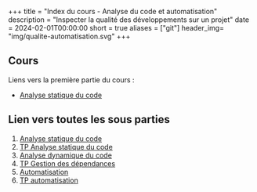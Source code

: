 +++
title = "Index du cours - Analyse du code et automatisation"
description = "Inspecter la qualité des développements sur un projet"
date =  2024-02-01T00:00:00
short = true
aliases = ["git"]
header_img= "img/qualite-automatisation.svg"
+++

## Cours
Liens vers la première partie du cours :

- [Analyse statique du code](/cours-2024/qualite-automatisation/analyse-statique-code)

## Lien vers toutes les sous parties

1. [Analyse statique du code](/cours-2024/qualite-automatisation/analyse-statique-code)
2. [TP Analyse statique du code](/cours-2024/qualite-automatisation/tpanalyse-statique-code)
3. [Analyse dynamique du code](/cours-2024/qualite-automatisation/analyse-dynamique-code)
4. [TP Gestion des dépendances](/cours-2024/qualite-automatisation/tp-analyse-dynamique-code)
5. [Automatisation](/cours-2024/qualite-automatisation/automatisation)
6. [TP automatisation](/cours-2024/qualite-automatisation/tp-automatisation)
